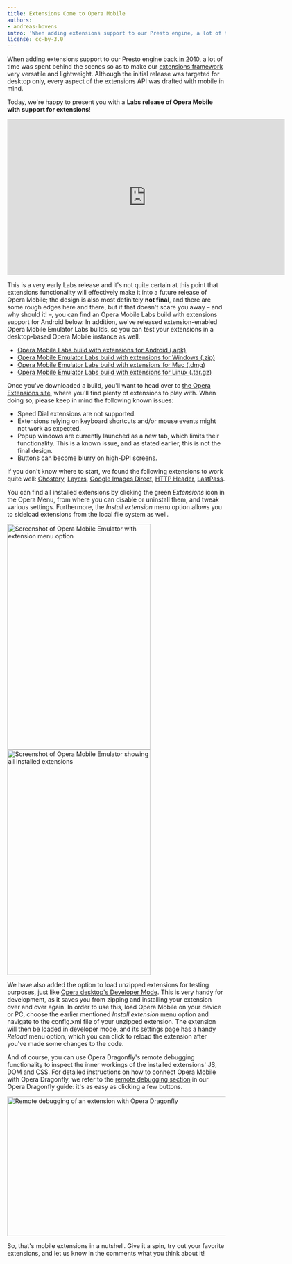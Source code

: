 ```yaml
---
title: Extensions Come to Opera Mobile
authors:
- andreas-bovens
intro: 'When adding extensions support to our Presto engine, a lot of time was spent behind the scenes so as to make our extensions framework very versatile and lightweight, with the aim of using it on other platforms as well. Today, we’re happy to present you with an early preview of extensions running on Opera Mobile!'
license: cc-by-3.0
---
```

<p>When adding extensions support to our Presto engine <a href="http://my.opera.com/chooseopera/blog/2010/10/14/opera-11-will-have-extensions">back in 2010</a>, a lot of time was spent behind the scenes so as to make our <a href="http://dev.opera.com/addons/extensions/">extensions framework</a> very versatile and lightweight. Although the initial release was targeted for desktop only, every aspect of the extensions API was drafted with mobile in mind.</p>

<p>Today, we're happy to present you with a <strong>Labs release of Opera Mobile with support for extensions</strong>!</p>

<p><object width="640" height="360"><param name="movie" value="http://www.youtube.com/v/PR6EoHsWL2Q?version=3&hl=en_US&rel=0"></param><param name="allowFullScreen" value="true"></param><param name="allowscriptaccess" value="always"></param><embed src="http://www.youtube.com/v/PR6EoHsWL2Q?version=3&hl=en_US&rel=0" type="application/x-shockwave-flash" width="640" height="360" allowscriptaccess="always" allowfullscreen="true"></embed></object></p>

<p>This is a very early Labs release and it's not quite certain at this point that extensions functionality will effectively make it into a future release of Opera Mobile; the design is also most definitely <strong>not final</strong>, and there are some rough edges here and there, but if that doesn't scare you away – and why should it! –, you can find an Opera Mobile Labs build with extensions support for Android below. In addition, we've released extension-enabled Opera Mobile Emulator Labs builds, so you can test your extensions in a desktop-based Opera Mobile instance as well.</p>

<ul>
<li><a href="http://www.opera.com/download/get.pl?id=34585&sub=true&nothanks=yes&location=360">Opera Mobile Labs build with extensions for Android (.apk)</a></li>
<li><a href="http://www.opera.com/download/get.pl?id=34588&sub=true&nothanks=yes&location=360">Opera Mobile Emulator Labs build with extensions for Windows (.zip)</a></li>
<li><a href="http://www.opera.com/download/get.pl?id=34586&sub=true&nothanks=yes&location=360">Opera Mobile Emulator Labs build with extensions for Mac (.dmg)</a></li>
<li><a href="http://www.opera.com/download/get.pl?id=34587&sub=true&nothanks=yes&location=360">Opera Mobile Emulator Labs build with extensions for Linux (.tar.gz)</a></li>
</ul>

<p>Once you've downloaded a build, you'll want to head over to <a href="http://addons.opera.com/">the Opera Extensions site</a>, where you'll find plenty of extensions to play with. When doing so, please keep in mind the following known issues:</p>

<ul>
<li>Speed Dial extensions are not supported.</li>
<li>Extensions relying on keyboard shortcuts and/or mouse events might not work as expected.</li>
<li>Popup windows are currently launched as a new tab, which limits their functionality. This is a known issue, and as stated earlier, this is not the final design.</li>
<li>Buttons can become blurry on high-DPI screens.</li>
</ul>

<p>If you don't know where to start, we found the following extensions to work quite well: <a href="https://addons.opera.com/en/addons/extensions/details/ghostery/">Ghostery</a>, <a href="https://addons.opera.com/en/addons/extensions/details/layers/">Layers</a>, <a href="https://addons.opera.com/en/addons/extensions/details/google-images-direct/">Google Images Direct</a>, <a href="https://addons.opera.com/en/addons/extensions/details/http-header/">HTTP Header</a>, <a href="https://addons.opera.com/en/addons/extensions/details/lastpass/">LastPass</a>.</p>

<p>You can find all installed extensions by clicking the green <em>Extensions</em> icon in the Opera Menu, from where you can disable or uninstall them, and tweak various settings. Furthermore, the <em>Install extension</em> menu option allows you to sideload extensions from the local file system as well.</p>

<img src="mobile-emulator_extension-menu.png" alt="Screenshot of Opera Mobile Emulator with extension menu option" height="520" width="330" style="float: left;">
<img src="mobile-emulator_extensions.png" alt="Screenshot of Opera Mobile Emulator showing all installed extensions" height="520" width="330">

<p>We have also added the option to load unzipped extensions for testing purposes, just like <a href="http://dev.opera.com/articles/view/opera-extensions-developer-workflow/#developermode">Opera desktop's Developer Mode</a>. This is very handy for development, as it saves you from zipping and installing your extension over and over again. In order to use this, load Opera Mobile on your device or PC, choose the earlier mentioned <em>Install extension</em> menu option and navigate to the config.xml file of your unzipped extension. The extension will then be loaded in developer mode, and its settings page has a handy <em>Reload</em> menu option, which you can click to reload the extension after you've made some changes to the code.</p>

<p>And of course, you can use Opera Dragonfly's remote debugging functionality to inspect the inner workings of the installed extensions' JS, DOM and CSS. For detailed instructions on how to connect Opera Mobile with Opera Dragonfly, we refer to the <a href="http://www.opera.com/dragonfly/documentation/remote/">remote debugging section</a> in our Opera Dragonfly guide: it's as easy as clicking a few buttons.</p>

<img src="remote-debug-mobile-extension.png" alt="Remote debugging of an extension with Opera Dragonfly" width="660" height="322">

<p>So, that's mobile extensions in a nutshell. Give it a spin, try out your favorite extensions, and let us know in the comments what you think about it!</p>

